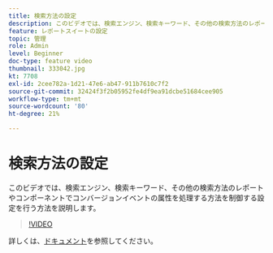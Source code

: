 ```yaml
---
title: 検索方法の設定
description: このビデオでは、検索エンジン、検索キーワード、その他の検索方法のレポートやコンポーネントでコンバージョンイベントの属性を処理する方法を制御する設定を行う方法を説明します。
feature: レポートスイートの設定
topic: 管理
role: Admin
level: Beginner
doc-type: feature video
thumbnail: 333042.jpg
kt: 7708
exl-id: 2cee782a-1d21-47e6-ab47-911b7610c7f2
source-git-commit: 32424f3f2b05952fe4df9ea91dcbe51684cee905
workflow-type: tm+mt
source-wordcount: '80'
ht-degree: 21%

---
```


# 検索方法の設定

このビデオでは、検索エンジン、検索キーワード、その他の検索方法のレポートやコンポーネントでコンバージョンイベントの属性を処理する方法を制御する設定を行う方法を説明します。

>[!VIDEO](https://video.tv.adobe.com/v/333042/?quality=12&learn=on)

詳しくは、[ドキュメント](https://experienceleague.adobe.com/docs/analytics/admin/admin-tools/finding-methods.html)を参照してください。

